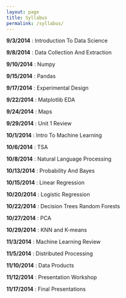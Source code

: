 ```yaml
---
layout: page
title: Syllabus
permalink: /syllabus/
---
```


**9/3/2014** : Introduction To Data Science

**9/8/2014** : Data Collection And Extraction

**9/10/2014** : Numpy

**9/15/2014** : Pandas

**9/17/2014** : Experimental Design

**9/22/2014** : Matplotlib EDA

**9/24/2014** : Maps

**9/29/2014** : Unit 1 Review

**10/1/2014** : Intro To Machine Learning

**10/6/2014** : TSA

**10/8/2014** : Natural Language Processing

**10/13/2014** : Probability And Bayes

**10/15/2014** : Linear Regression

**10/20/2014** : Logistic Regression

**10/22/2014** : Decision Trees Random Forests

**10/27/2014** : PCA

**10/29/2014** : KNN and K-means

**11/3/2014** : Machine Learning Review

**11/5/2014** : Distributed Processing

**11/10/2014** : Data Products

**11/12/2014** : Presentation Workshop

**11/17/2014** : Final Presentations